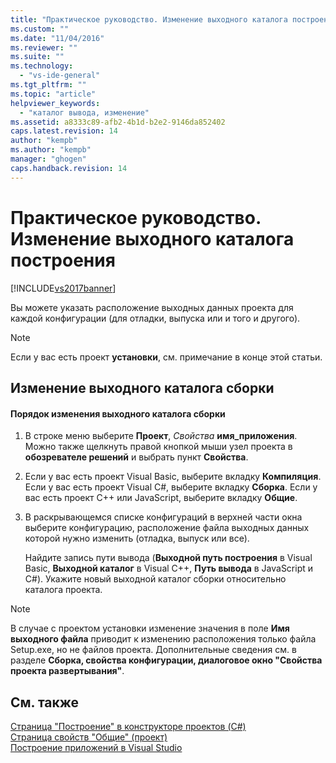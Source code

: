```yaml
---
title: "Практическое руководство. Изменение выходного каталога построения | Microsoft Docs"
ms.custom: ""
ms.date: "11/04/2016"
ms.reviewer: ""
ms.suite: ""
ms.technology: 
  - "vs-ide-general"
ms.tgt_pltfrm: ""
ms.topic: "article"
helpviewer_keywords: 
  - "каталог вывода, изменение"
ms.assetid: a8333c89-afb2-4b1d-b2e2-9146da852402
caps.latest.revision: 14
author: "kempb"
ms.author: "kempb"
manager: "ghogen"
caps.handback.revision: 14
---
```

# Практическое руководство. Изменение выходного каталога построения
[!INCLUDE[vs2017banner](../code-quality/includes/vs2017banner.md)]

Вы можете указать расположение выходных данных проекта для каждой конфигурации \(для отладки, выпуска или и того и другого\).  
  
> [!NOTE]
>  Если у вас есть проект **установки**, см. примечание в конце этой статьи.  
  
## Изменение выходного каталога сборки  
  
#### Порядок изменения выходного каталога сборки  
  
1.  В строке меню выберите **Проект**, *Свойства* **имя\_приложения**. Можно также щелкнуть правой кнопкой мыши узел проекта в **обозревателе решений** и выбрать пункт **Свойства**.  
  
2.  Если у вас есть проект Visual Basic, выберите вкладку **Компиляция**. Если у вас есть проект Visual C\#, выберите вкладку **Сборка**. Если у вас есть проект C\+\+ или JavaScript, выберите вкладку **Общие**.  
  
3.  В раскрывающемся списке конфигураций в верхней части окна выберите конфигурацию, расположение файла выходных данных которой нужно изменить \(отладка, выпуск или все\).  
  
     Найдите запись пути вывода \(**Выходной путь построения** в Visual Basic, **Выходной каталог** в Visual C\+\+, **Путь вывода** в JavaScript и C\#\). Укажите новый выходной каталог сборки относительно каталога проекта.  
  
> [!NOTE]
>  В случае с проектом установки изменение значения в поле **Имя выходного файла** приводит к изменению расположения только файла Setup.exe, но не файлов проекта. Дополнительные сведения см. в разделе **Сборка, свойства конфигурации, диалоговое окно "Свойства проекта развертывания"**.  
  
## См. также  
 [Страница "Построение" в конструкторе проектов \(C\#\)](../ide/reference/build-page-project-designer-csharp.md)   
 [Страница свойств "Общие" \(проект\)](/visual-cpp/ide/general-property-page-project)   
 [Построение приложений в Visual Studio](../ide/compiling-and-building-in-visual-studio.md)